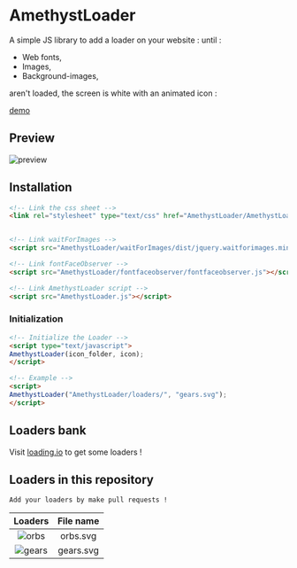 # AmethystLoader
A simple JS library to add a loader on your website :
until :

* Web fonts,
* Images,
* Background-images,

aren't loaded, the screen is white with an animated icon :

[demo](http://projets.melvin-lemoine.me/AmethystLoader/demo/)

## Preview
![preview](https://i.imgur.com/Q5GzByU.png)

## Installation
```HTML
<!-- Link the css sheet -->
<link rel="stylesheet" type="text/css" href="AmethystLoader/AmethystLoader.css" />


<!-- Link waitForImages -->
<script src="AmethystLoader/waitForImages/dist/jquery.waitforimages.min.js"></script>

<!-- Link fontFaceObserver -->
<script src="AmethystLoader/fontfaceobserver/fontfaceobserver.js"></script>

<!-- Link AmethystLoader script -->
<script src="AmethystLoader.js"></script>
```


### Initialization
```HTML
<!-- Initialize the Loader -->
<script type="text/javascript">
AmethystLoader(icon_folder, icon);
</script>

<!-- Example -->
<script>
AmethystLoader("AmethystLoader/loaders/", "gears.svg");
</script>
```

## Loaders bank
Visit [loading.io](https://loading.io) to get some loaders !

## Loaders in this repository
`Add your loaders by make pull requests !`

| Loaders                                                             | File name     |
| :-----------------------------------------------------------------: |:-------------:|
| ![orbs](http://documents.melvin-lemoine.me/loaders/orbs.svg)        | orbs.svg      |
| ![gears](http://documents.melvin-lemoine.me/loaders/gears.svg)      | gears.svg     |
